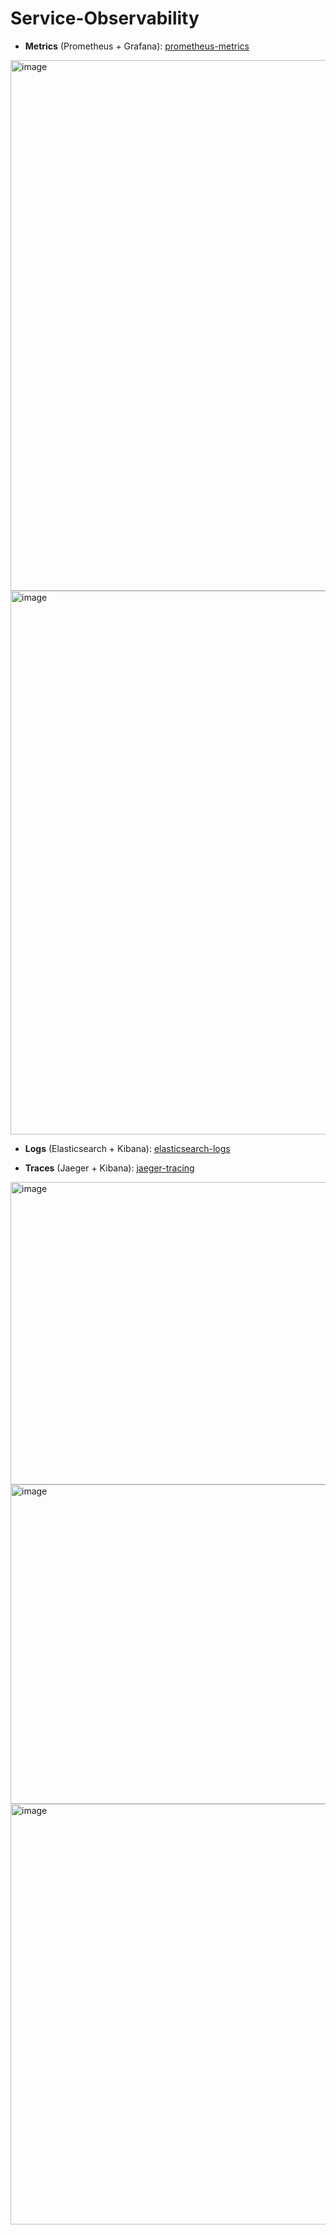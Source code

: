 # Service-Observability

- **Metrics** (Prometheus + Grafana): [prometheus-metrics](./prometheus-metrics/)
<img width="1912" height="849" alt="image" src="https://github.com/user-attachments/assets/71c26a95-b9d5-43ce-95b7-e8c13ad32f73" />
<img width="1908" height="870" alt="image" src="https://github.com/user-attachments/assets/0055a4ef-8161-445c-b3dd-cf6ebecb7c05" />


- **Logs** (Elasticsearch + Kibana): [elasticsearch-logs](./elasticsearch-logs/)

- **Traces** (Jaeger + Kibana): [jaeger-tracing](./jaeger-tracing)
<img width="1285" height="484" alt="image" src="https://github.com/user-attachments/assets/5a8ad144-5e4f-47df-84c1-a0d9e4e9ddae" />
<img width="1284" height="511" alt="image" src="https://github.com/user-attachments/assets/5e14603a-4c2c-448d-b6f2-e41a80b2f592" />
<img width="1284" height="673" alt="image" src="https://github.com/user-attachments/assets/f073408d-40a7-4de8-ba83-1a7703915268" />

